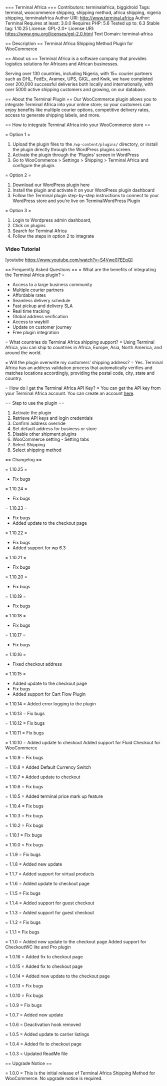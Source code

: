 === Terminal Africa ===
Contributors: terminalafrica, biggidroid
Tags: terminal, woocommerce shipping, shipping method, africa shipping, nigeria shipping, terminalafrica
Author URI: http://www.terminal.africa
Author: Terminal
Requires at least: 3.0.0
Requires PHP: 5.6
Tested up to: 6.3
Stable tag: 1.10.25
License: GPL-2.0+
License URI: https://www.gnu.org/licenses/gpl-2.0.html
Text Domain: terminal-africa

== Description ==
Terminal Africa Shipping Method Plugin for WooCommerce

== About us ==
Terminal Africa is a software company that provides logistics solutions for Africans and African businesses.

Serving over 130 countries, including Nigeria, with 15+ courier partners such as DHL, FedEx, Aramex, UPS, GIGL, and Kwik, we have completed over 200,000 successful deliveries both locally and internationally, with over 5000 active shipping customers and growing, on our database.

== About the Terminal Plugin ==
Our WooCommerce plugin allows you to integrate Terminal Africa into your online store; so your customers can enjoy benefits like multiple courier options, competitive delivery rates, access to generate shipping labels, and more.

== How to integrate Terminal Africa into your WooCommerce store ==

= Option 1 =

1. Upload the plugin files to the `/wp-content/plugins/` directory, or install the plugin directly through the WordPress plugins screen.
2. Activate the plugin through the ‘Plugins’ screen in WordPress
3. Go to WooCommerce > Settings > Shipping > Terminal Africa and configure the plugin.

= Option 2 =

1.  Download our WordPress plugin here
2.  Install the plugin and activate it on your WordPress plugin dashboard
3.  Follow the Terminal plugin step-by-step instructions to connect to your WordPress store and you’re live on TerminalWordPress Plugin

= Option 3 =

1. Login to Wordpress admin dashboard,
2. Click on plugins
3. Search for Terminal Africa
4. Follow the steps in option 2 to integrate

### Video Tutorial

[youtube https://www.youtube.com/watch?v=S4Vwe07EEqQ]

== Frequently Asked Questions ==
= What are the benefits of integrating the Terminal Africa plugin? =

- Access to a large business community
- Multiple courier partners
- Affordable rates
- Seamless delivery schedule
- Fast pickup and delivery SLA
- Real time tracking
- Global address verification
- Access to waybill
- Update on customer journey
- Free plugin integration

= What countries do Terminal Africa shipping support? =
Using Terminal Africa, you can ship to countries in Africa, Europe, Asia, North America, and around the world.

= Will the plugin overwrite my customers’ shipping address? =
Yes. Terminal Africa has an address validation process that automatically verifies and matches locations accordingly, providing the postal code, city, state and country.

= How do I get the Terminal Africa API Key? =
You can get the API key from your Terminal Africa account. You can create an account [here](https://app.terminal.africa/sign-up/).

== Step to use the plugin ==

1. Activate the plugin
2. Retrieve API keys and login credentials
3. Confirm address override
4. Set default address for business or store
5. Disable other shipment plugins
6. WooCommerce setting - Setting tabs
7. Select Shipping
8. Select shipping method

== Changelog ==

= 1.10.25 =

- Fix bugs

= 1.10.24 =

- Fix bugs

= 1.10.23 =

- Fix bugs
- Added update to the checkout page

= 1.10.22 =

- Fix bugs
- Added support for wp 6.3

= 1.10.21 =

- Fix bugs

= 1.10.20 =

- Fix bugs

= 1.10.19 =

- Fix bugs

= 1.10.18 =

- Fix bugs

= 1.10.17 =

- Fix bugs

= 1.10.16 =

- Fixed checkout address

= 1.10.15 =

- Added update to the checkout page
- Fix bugs
- Added support for Cart Flow Plugin

= 1.10.14 =
Added error logging to the plugin

= 1.10.13 =
Fix bugs

= 1.10.12 =
Fix bugs

= 1.10.11 =
Fix bugs

= 1.10.10 =
Added update to checkout
Added support for Fluid Checkout for WooCommerce

= 1.10.9 =
Fix bugs

= 1.10.8 =
Added Default Currency Switch

= 1.10.7 =
Added update to checkout

= 1.10.6 =
Fix bugs

= 1.10.5 =
Added terminal price mark up feature

= 1.10.4 =
Fix bugs

= 1.10.3 =
Fix bugs

= 1.10.2 =
Fix bugs

= 1.10.1 =
Fix bugs

= 1.10.0 =
Fix bugs

= 1.1.9 =
Fix bugs

= 1.1.8 =
Added new update

= 1.1.7 =
Added support for virtual products

= 1.1.6 =
Added update to checkout page

= 1.1.5 =
Fix bugs

= 1.1.4 =
Added support for guest checkout

= 1.1.3 =
Added support for guest checkout

= 1.1.2 =
Fix bugs

= 1.1.1 =
Fix bugs

= 1.1.0 =
Added new update to the checkout page
Added support for CheckoutWC lite and Pro plugin

= 1.0.16 =
Added fix to checkout page

= 1.0.15 =
Added fix to checkout page

= 1.0.14 =
Added new update to the checkout page

= 1.0.13 =
Fix bugs

= 1.0.10 =
Fix bugs

= 1.0.9 =
Fix bugs

= 1.0.7 =
Added new update

= 1.0.6 =
Deactivation hook removed

= 1.0.5 =
Added update to carrier listings

= 1.0.4 =
Added fix to checkout page

= 1.0.3 =
Updated ReadMe file

== Upgrade Notice ==

= 1.0.0 =
This is the initial release of Terminal Africa Shipping Method for WooCommerce. No upgrade notice is required.
